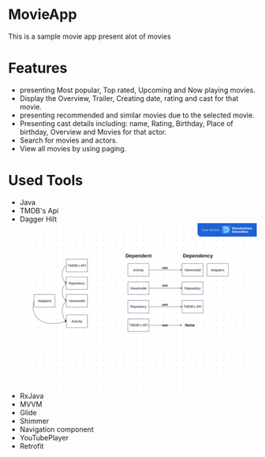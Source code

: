 # MovieApp
This is a sample  movie app present alot of movies
# Features
- presenting Most popular, Top rated, Upcoming and Now playing movies.
- Display the Overview, Trailer, Creating date, rating and cast for that movie.
- presenting recommended and similar movies due to the selected movie.
- Presenting cast details including: name, Rating, Birthday, Place of birthday, Overview and Movies for that actor.
- Search for movies and actors.
- View all movies by using paging.

# Used Tools
- Java
- TMDB's Api
- Dagger Hilt
  ![The Acyclic Graph ](https://github.com/mohamedgomaa23722/MovieApp/blob/master/Unnamed%20File(1).jpg)
- RxJava
- MVVM
- Glide
- Shimmer
- Navigation component
- YouTubePlayer
- Retrofit
